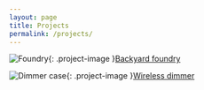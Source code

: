 ```yaml
---
layout: page
title: Projects
permalink: /projects/
---
```

![Foundry](https://googledrive.com/host/0B3tHvBZbxmjZaEVfMEJiOG5JdUk/foundry_mockup.png){: .project-image }[Backyard foundry](/projects/backyard_foundry/backyard_foundry.html)

![Dimmer case](https://googledrive.com/host/0B3tHvBZbxmjZaEVfMEJiOG5JdUk/dimmer_case.png){: .project-image }[Wireless dimmer](/projects/kaku_dimmer/kaku_dimmer.html)
